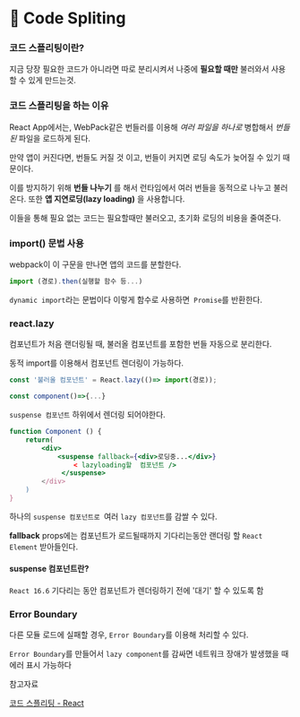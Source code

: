 # :bookmark_tabs: Code Spliting​

### 코드 스플리팅이란?

지금 당장 필요한 코드가 아니라면 따로 분리시켜서 나중에 **필요할 때만** 불러와서 사용할 수 있게 만드는것.

### 코드 스플리팅을 하는 이유

React App에서는, WebPack같은 번들러를 이용해 *여러 파일을 하나로*  병합해서 *번들 된* 파일을 로드하게 된다.

만약 앱이 커진다면, 번들도 커질 것 이고, 번들이 커지면 로딩 속도가 늦어질 수 있기 때문이다.

이를 방지하기 위해 **번들 나누기** 를 해서 런타임에서 여러 번들을 동적으로 나누고  불러온다. 또한 **앱 지연로딩(lazy loading)** 을 사용합니다.

이들을 통해 필요 없는 코드는 필요할때만 불러오고, 초기화 로딩의 비용을 줄여준다.



### import() 문법 사용

webpack이 이 구문을 만나면 앱의 코드를 분할한다.

```jsx
import (경로).then(실행할 함수 등...)
```

`dynamic import`라는 문법이다 이렇게 함수로 사용하면` Promise`를 반환한다.



### react.lazy

컴포넌트가 처음 랜더링될 때, 불러올 컴포넌트를 포함한 번들 자동으로 분리한다.

동적 import를 이용해서 컴포넌트 렌더링이 가능하다.

```jsx
const '불러올 컴포넌트' = React.lazy(()=> import(경로));

const component()=>{...}
```

`suspense 컴포넌트` 하위에서 렌더링 되어야한다.

```jsx
function Component () {
    return(
        <div>
            <suspense fallback={<div>로딩중...</div>}
                < lazyloading할  컴포넌트 />
             </suspense>
        </div>
	)
}
```

하나의 `suspense 컴포넌트로 `여러 `lazy 컴포넌트`를 감쌀 수 있다.

**fallback** props에는 컴포넌트가 로드될때까지 기다리는동안 랜더링 할 `React Element` 받아들인다. 

#### suspense 컴포넌트란?

`React 16.6` 기다리는 동안 컴포넌트가 렌더링하기 전에 '대기' 할 수 있도록 함 



### Error Boundary

다른 모듈 로드에 실패할 경우, `Error Boundary`를 이용해 처리할 수 있다.

`Error Boundary`를 만들어서 `lazy component`를 감싸면 네트워크 장애가 발생했을 때 에러 표시 가능하다



참고자료

[코드 스플리팅 - React](https://ko.reactjs.org/docs/code-splitting.html)

